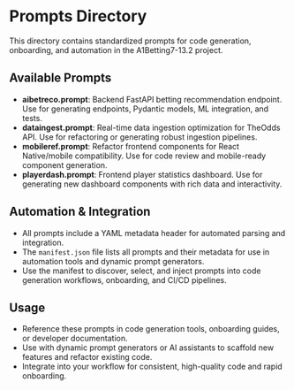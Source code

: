 # Prompts Directory

This directory contains standardized prompts for code generation, onboarding, and automation in the A1Betting7-13.2 project.

## Available Prompts

- **aibetreco.prompt**: Backend FastAPI betting recommendation endpoint. Use for generating endpoints, Pydantic models, ML integration, and tests.
- **dataingest.prompt**: Real-time data ingestion optimization for TheOdds API. Use for refactoring or generating robust ingestion pipelines.
- **mobileref.prompt**: Refactor frontend components for React Native/mobile compatibility. Use for code review and mobile-ready component generation.
- **playerdash.prompt**: Frontend player statistics dashboard. Use for generating new dashboard components with rich data and interactivity.

## Automation & Integration

- All prompts include a YAML metadata header for automated parsing and integration.
- The `manifest.json` file lists all prompts and their metadata for use in automation tools and dynamic prompt generators.
- Use the manifest to discover, select, and inject prompts into code generation workflows, onboarding, and CI/CD pipelines.

## Usage

- Reference these prompts in code generation tools, onboarding guides, or developer documentation.
- Use with dynamic prompt generators or AI assistants to scaffold new features and refactor existing code.
- Integrate into your workflow for consistent, high-quality code and rapid onboarding.
